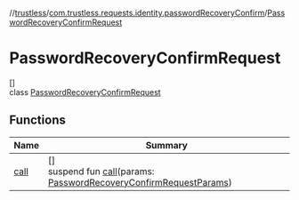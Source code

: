 //[trustless](../../../index.md)/[com.trustless.requests.identity.passwordRecoveryConfirm](../index.md)/[PasswordRecoveryConfirmRequest](index.md)

# PasswordRecoveryConfirmRequest

[]\
class [PasswordRecoveryConfirmRequest](index.md)

## Functions

| Name | Summary |
|---|---|
| [call](call.md) | []<br>suspend fun [call](call.md)(params: [PasswordRecoveryConfirmRequestParams](../-password-recovery-confirm-request-params/index.md)) |
